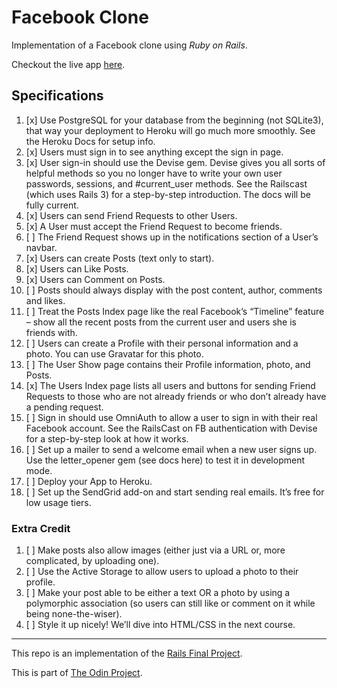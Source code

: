 # Facebook Clone

Implementation of a Facebook clone using *Ruby on Rails*.

Checkout the live app [here](https://stormy-cove-02674.herokuapp.com/).

## Specifications
1) [x] Use PostgreSQL for your database from the beginning (not SQLite3), that way your deployment to Heroku will go much more smoothly. See the Heroku Docs for setup info.
2) [x] Users must sign in to see anything except the sign in page.
3) [x] User sign-in should use the Devise gem. Devise gives you all sorts of helpful methods so you no longer have to write your own user passwords, sessions, and #current_user methods. See the Railscast (which uses Rails 3) for a step-by-step introduction. The docs will be fully current.
4) [x] Users can send Friend Requests to other Users.
5) [x] A User must accept the Friend Request to become friends.
6) [ ] The Friend Request shows up in the notifications section of a User’s navbar.
7) [x] Users can create Posts (text only to start).
8) [x] Users can Like Posts.
9) [x] Users can Comment on Posts.
10) [ ] Posts should always display with the post content, author, comments and likes.
11) [ ] Treat the Posts Index page like the real Facebook’s “Timeline” feature – show all the recent posts from the current user and users she is friends with.
12) [ ] Users can create a Profile with their personal information and a photo. You can use Gravatar for this photo.
13) [ ] The User Show page contains their Profile information, photo, and Posts.
14) [x] The Users Index page lists all users and buttons for sending Friend Requests to those who are not already friends or who don’t already have a pending request.
15) [ ] Sign in should use OmniAuth to allow a user to sign in with their real Facebook account. See the RailsCast on FB authentication with Devise for a step-by-step look at how it works.
16) [ ] Set up a mailer to send a welcome email when a new user signs up. Use the letter_opener gem (see docs here) to test it in development mode.
17) [ ] Deploy your App to Heroku.
18) [ ] Set up the SendGrid add-on and start sending real emails. It’s free for low usage tiers.

### Extra Credit

1) [ ] Make posts also allow images (either just via a URL or, more complicated, by uploading one).
2) [ ] Use the Active Storage to allow users to upload a photo to their profile.
3) [ ] Make your post able to be either a text OR a photo by using a polymorphic association (so users can still like or comment on it while being none-the-wiser).
4) [ ] Style it up nicely! We’ll dive into HTML/CSS in the next course.

---

This repo is an implementation of the [Rails Final Project](https://www.theodinproject.com/lessons/ruby-on-rails-rails-final-project).

This is part of [The Odin Project](https://www.theodinproject.com/).
